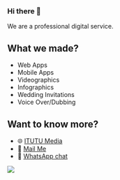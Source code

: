 ### Hi there 👋

We are a professional digital service.

## What we made?
- Web Apps
- Mobile Apps
- Videographics
- Infographics
- Wedding Invitations
- Voice Over/Dubbing

## Want to know more?
- 🌐 [ITUTU Media](https://itutu-media.id)
- 📧 [Mail Me](mailto:hello@itutu-media.id)
- 💬 [WhatsApp chat](https://wa.me/6285155115455)

![](https://visitor-badge.glitch.me/badge?page_id=itutu-media.about-me)
